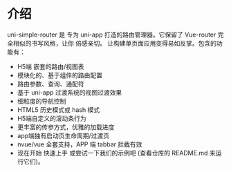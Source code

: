 # 介绍

uni-simple-router 是 专为 uni-app 打造的路由管理器。它保留了 Vue-router 完全相似的书写风格，让你 倍感亲切。 让构建单页面应用变得易如反掌。包含的功能有：

- H5端 嵌套的路由/视图表
- 模块化的、基于组件的路由配置
- 路由参数、查询、通配符
- 基于 uni-app 过渡系统的视图过渡效果
- 细粒度的导航控制
- HTML5 历史模式或 hash 模式
- H5端自定义的滚动条行为
- 更丰富的传参方式，优雅的加载进度
- app端独有启动页生命周期/过渡页
- nvue/vue 全套支持，APP 端 tabbar 拦截有效
- 现在开始 快速上手 或尝试一下我们的示例吧 (查看仓库的 README.md 来运行它们)。